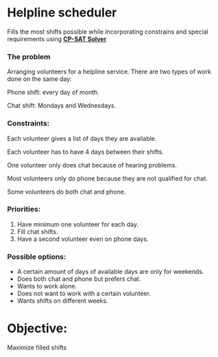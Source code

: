 # Helpline scheduler
Fills the most shifts possible while incorporating constrains and special requirements using **[CP-SAT Solver](https://developers.google.com/optimization/cp/cp_solver)**

### The problem
Arranging volunteers for a helpline service. There are two types of work done on the same day:

Phone shift: every day of month.

Chat shift: Mondays and Wednesdays.

### Constraints:
Each volunteer gives a list of days they are available.

Each volunteer has to have 4 days between their shifts.

One volunteer only does chat because of hearing problems.

Most volunteers only do phone because they are not qualified for chat.

Some volunteers do both chat and phone.

### Priorities:
1. Have minimum one volunteer for each day.
2. Fill chat shifts.
3. Have a second volunteer even on phone days.

### Possible options:
 - A certain amount of days of available days are only for weekends.
 - Does both chat and phone but prefers chat.
 - Wants to work alone.
 - Does not want to work with a certain volunteer.
 - Wants shifts on different weeks.

# Objective:
 Maximize filled shifts
